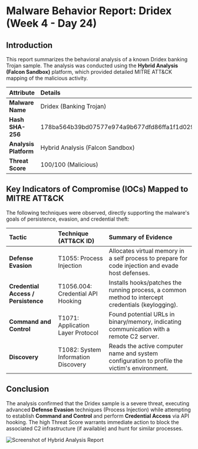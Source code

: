 # Malware Behavior Report: Dridex (Week 4 - Day 24)

## Introduction
This report summarizes the behavioral analysis of a known Dridex banking Trojan sample. The analysis was conducted using the **Hybrid Analysis (Falcon Sandbox)** platform, which provided detailed MITRE ATT&CK mapping of the malicious activity.

| Attribute | Details |
| :--- | :--- |
| **Malware Name** | Dridex (Banking Trojan) |
| **Hash SHA-256** | 178ba564b39bd07577e974a9b677dfd86ffa1f1d0299dfd958eb883c5ef6c3e1 |
| **Analysis Platform** | Hybrid Analysis (Falcon Sandbox) |
| **Threat Score** | 100/100 (Malicious) |

## Key Indicators of Compromise (IOCs) Mapped to MITRE ATT&CK

The following techniques were observed, directly supporting the malware's goals of persistence, evasion, and credential theft:

| Tactic | Technique (ATT&CK ID) | Summary of Evidence |
| :--- | :--- | :--- |
| **Defense Evasion** | T1055: Process Injection | Allocates virtual memory in a self process to prepare for code injection and evade host defenses. |
| **Credential Access / Persistence** | T1056.004: Credential API Hooking | Installs hooks/patches the running process, a common method to intercept credentials (keylogging). |
| **Command and Control** | T1071: Application Layer Protocol | Found potential URLs in binary/memory, indicating communication with a remote C2 server. |
| **Discovery** | T1082: System Information Discovery | Reads the active computer name and system configuration to profile the victim's environment. |

## Conclusion
The analysis confirmed that the Dridex sample is a severe threat, executing advanced **Defense Evasion** techniques (Process Injection) while attempting to establish **Command and Control** and perform **Credential Access** via API hooking. The high Threat Score warrants immediate action to block the associated C2 infrastructure (if available) and hunt for similar processes.

![Screenshot of Hybrid Analysis Report](hybrid_analysis_screenshot.png)
